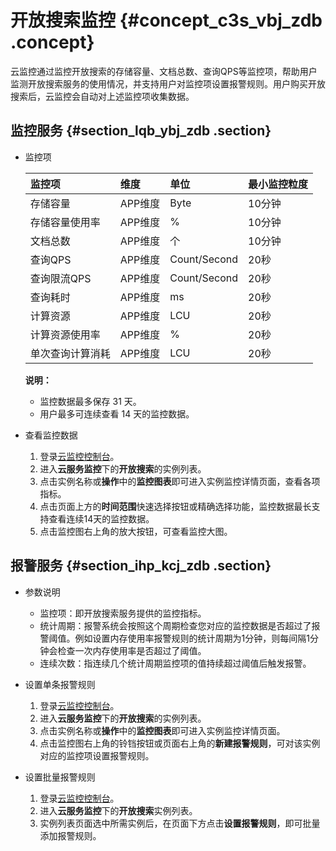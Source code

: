 # 开放搜索监控 {#concept_c3s_vbj_zdb .concept}

云监控通过监控开放搜索的存储容量、文档总数、查询QPS等监控项，帮助用户监测开放搜索服务的使用情况，并支持用户对监控项设置报警规则。用户购买开放搜索后，云监控会自动对上述监控项收集数据。

## 监控服务 {#section_lqb_ybj_zdb .section}

-   监控项

    |监控项|维度|单位|最小监控粒度|
    |:--|:-|:-|:-----|
    |存储容量|APP维度|Byte|10分钟|
    |存储容量使用率|APP维度|%|10分钟|
    |文档总数|APP维度|个|10分钟|
    |查询QPS|APP维度|Count/Second|20秒|
    |查询限流QPS|APP维度|Count/Second|20秒|
    |查询耗时|APP维度|ms|20秒|
    |计算资源|APP维度|LCU|20秒|
    |计算资源使用率|APP维度|%|20秒|
    |单次查询计算消耗|APP维度|LCU|20秒|

    **说明：** 

    -   监控数据最多保存 31 天。
    -   用户最多可连续查看 14 天的监控数据。

-   查看监控数据
    1.  登录[云监控控制台](https://cloudmonitor.console.aliyun.com)。
    2.  进入**云服务监控**下的**开放搜索**的实例列表。
    3.  点击实例名称或**操作**中的**监控图表**即可进入实例监控详情页面，查看各项指标。
    4.  点击页面上方的**时间范围**快速选择按钮或精确选择功能，监控数据最长支持查看连续14天的监控数据。
    5.  点击监控图右上角的放大按钮，可查看监控大图。

## 报警服务 {#section_ihp_kcj_zdb .section}

-   参数说明
    -   监控项：即开放搜索服务提供的监控指标。
    -   统计周期：报警系统会按照这个周期检查您对应的监控数据是否超过了报警阈值。例如设置内存使用率报警规则的统计周期为1分钟，则每间隔1分钟会检查一次内存使用率是否超过了阈值。
    -   连续次数：指连续几个统计周期监控项的值持续超过阈值后触发报警。

-   设置单条报警规则
    1.  登录[云监控控制台](https://cloudmonitor.console.aliyun.com)。
    2.  进入**云服务监控**下的**开放搜索**的实例列表。
    3.  点击实例名称或**操作**中的**监控图表**即可进入实例监控详情页面。
    4.  点击监控图右上角的铃铛按钮或页面右上角的**新建报警规则**，可对该实例对应的监控项设置报警规则。

-   设置批量报警规则
    1.  登录[云监控控制台](https://cloudmonitor.console.aliyun.com)。
    2.  进入**云服务监控**下的**开放搜索**实例列表。
    3.  实例列表页面选中所需实例后，在页面下方点击**设置报警规则**，即可批量添加报警规则。

